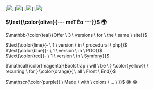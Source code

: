 [![](https://img.shields.io/badge/BOOTSTRAP-blue?style=for-the-badge)]
[![](https://img.shields.io/badge/PHP-blueviolet?style=for-the-badge)]
[![](https://img.shields.io/badge/POO-yellow?style=for-the-badge)]
[![](https://img.shields.io/badge/SYMFONY.io-orange?style=for-the-badge)]

### $\text{\color{olive}{--- méTÉo ---}}$ :earth_africa:

$\mathbb{\color{teal}{Offer \ 3 \ versions \ for \ the \ same \ site}}$

$\text{\color{lime}{- \ 1 \ version \ in \ procedural \ php}}$ <br>
$\text{\color{blue}{- \ 1 \ version \ in \ POO}}$ <br>
$\text{\color{red}{- \ 1 \ version \ in \ Symfony}}$ <br>

$\mathcal{\color{magenta}{Bootstrap \ will \ be \ } \\color{yellow}{ \ recurring \ for } \\color{orange}{ \ all \ Front \ End}}$ <br><br>
$\mathscr{\color{purple}{ \ Made \ with \ colors \ ... \ }}$  :stuck_out_tongue_winking_eye: :joy: 

